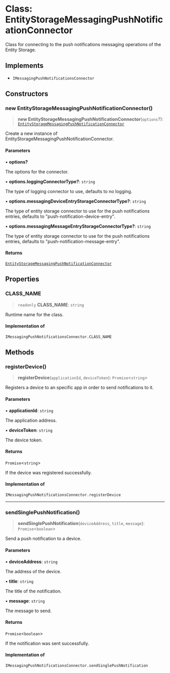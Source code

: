 # Class: EntityStorageMessagingPushNotificationConnector

Class for connecting to the push notifications messaging operations of the Entity Storage.

## Implements

- `IMessagingPushNotificationsConnector`

## Constructors

### new EntityStorageMessagingPushNotificationConnector()

> **new EntityStorageMessagingPushNotificationConnector**(`options`?): [`EntityStorageMessagingPushNotificationConnector`](EntityStorageMessagingPushNotificationConnector.md)

Create a new instance of EntityStorageMessagingPushNotificationConnector.

#### Parameters

• **options?**

The options for the connector.

• **options.loggingConnectorType?**: `string`

The type of logging connector to use, defaults to no logging.

• **options.messagingDeviceEntryStorageConnectorType?**: `string`

The type of entity storage connector to use for the push notifications entries, defaults to "push-notification-device-entry".

• **options.messagingMessageEntryStorageConnectorType?**: `string`

The type of entity storage connector to use for the push notifications entries, defaults to "push-notification-message-entry".

#### Returns

[`EntityStorageMessagingPushNotificationConnector`](EntityStorageMessagingPushNotificationConnector.md)

## Properties

### CLASS\_NAME

> `readonly` **CLASS\_NAME**: `string`

Runtime name for the class.

#### Implementation of

`IMessagingPushNotificationsConnector.CLASS_NAME`

## Methods

### registerDevice()

> **registerDevice**(`applicationId`, `deviceToken`): `Promise`\<`string`\>

Registers a device to an specific app in order to send notifications to it.

#### Parameters

• **applicationId**: `string`

The application address.

• **deviceToken**: `string`

The device token.

#### Returns

`Promise`\<`string`\>

If the device was registered successfully.

#### Implementation of

`IMessagingPushNotificationsConnector.registerDevice`

***

### sendSinglePushNotification()

> **sendSinglePushNotification**(`deviceAddress`, `title`, `message`): `Promise`\<`boolean`\>

Send a push notification to a device.

#### Parameters

• **deviceAddress**: `string`

The address of the device.

• **title**: `string`

The title of the notification.

• **message**: `string`

The message to send.

#### Returns

`Promise`\<`boolean`\>

If the notification was sent successfully.

#### Implementation of

`IMessagingPushNotificationsConnector.sendSinglePushNotification`
